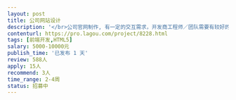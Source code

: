 ```yaml
---                
layout: post       
title: 公司网站设计           
description: '</br>公司官网制作, 有一定的交互需求，开发商工程师／团队需要有较好的设计能力，SEO 优化能力，深圳地区最佳。</br>'     
contenturl: https://pro.lagou.com/project/8228.html      
tags: [前端开发,HTML5]            
salary: 5000-10000元          
publish_time: '已发布 1 天'         
review: 588人                   
apply: 15人                   
recommend: 3人                   
time_range: 2-4周              
status: 招募中                  
---                 
```

